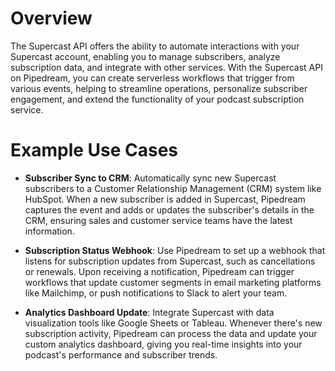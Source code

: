 # Overview

The Supercast API offers the ability to automate interactions with your Supercast account, enabling you to manage subscribers, analyze subscription data, and integrate with other services. With the Supercast API on Pipedream, you can create serverless workflows that trigger from various events, helping to streamline operations, personalize subscriber engagement, and extend the functionality of your podcast subscription service.

# Example Use Cases

- **Subscriber Sync to CRM**: Automatically sync new Supercast subscribers to a Customer Relationship Management (CRM) system like HubSpot. When a new subscriber is added in Supercast, Pipedream captures the event and adds or updates the subscriber's details in the CRM, ensuring sales and customer service teams have the latest information.

- **Subscription Status Webhook**: Use Pipedream to set up a webhook that listens for subscription updates from Supercast, such as cancellations or renewals. Upon receiving a notification, Pipedream can trigger workflows that update customer segments in email marketing platforms like Mailchimp, or push notifications to Slack to alert your team.

- **Analytics Dashboard Update**: Integrate Supercast with data visualization tools like Google Sheets or Tableau. Whenever there's new subscription activity, Pipedream can process the data and update your custom analytics dashboard, giving you real-time insights into your podcast's performance and subscriber trends.

